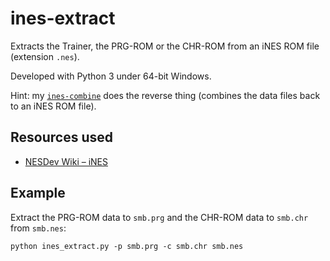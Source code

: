 # ines-extract
Extracts the Trainer, the PRG-ROM or the CHR-ROM from an iNES ROM file (extension `.nes`).

Developed with Python 3 under 64-bit Windows.

Hint: my [`ines-combine`](http://github.com/qalle2/ines-combine/) does the reverse thing (combines the data files back to an iNES ROM file).

## Resources used
* [NESDev Wiki – iNES](http://wiki.nesdev.com/w/index.php/INES)

## Example

Extract the PRG-ROM data to `smb.prg` and the CHR-ROM data to `smb.chr` from `smb.nes`:
```
python ines_extract.py -p smb.prg -c smb.chr smb.nes
```

